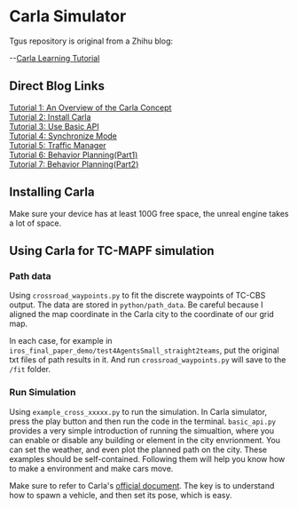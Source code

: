 
# Carla Simulator

Tgus repository is original from a Zhihu blog:

--[Carla Learning Tutorial](https://www.zhihu.com/column/c_1324712096148516864)

## Direct Blog Links
[Tutorial 1: An Overview of the Carla Concept](https://zhuanlan.zhihu.com/p/338641593) \
[Tutorial 2: Install Carla](https://zhuanlan.zhihu.com/p/338927297) \
[Tutorial 3: Use Basic API](https://zhuanlan.zhihu.com/p/340031078) \
[Tutorial 4: Synchronize Mode](https://zhuanlan.zhihu.com/p/340031078) \
[Tutorial 5: Traffic Manager](https://zhuanlan.zhihu.com/p/346636395) \
[Tutorial 6: Behavior Planning(Part1) ](https://zhuanlan.zhihu.com/p/355420522) \
[Tutorial 7: Behavior Planning(Part2) ](https://zhuanlan.zhihu.com/p/376411890) 

## Installing Carla
Make sure your device has at least 100G free space, the unreal engine takes a lot of space. 


## Using Carla for TC-MAPF simulation

### Path data
Using `crossroad_waypoints.py` to fit the discrete waypoints of TC-CBS output. The data are stored in `python/path_data`. Be careful because I aligned the map coordinate in the Carla city to the coordinate of our grid map.

In each case, for example in `iros_final_paper_demo/test4AgentsSmall_straight2teams`, put the original txt files of path results in it. And run `crossroad_waypoints.py` will save to the `/fit` folder.

### Run Simulation
Using `example_cross_xxxxx.py` to run the simulation. In Carla simulator, press the play button and then run the code in the terminal. `basic_api.py` provides a very simple introduction of running the simualtion, where you can enable or disable any building or element in the city envrionment. You can set the weather, and even plot the planned path on the city. These examples should be self-contained. Following them will help you know how to make a environment and make cars move.

Make sure to refer to Carla's [official document](https://carla.readthedocs.io/en/latest/). The key is to understand how to spawn a vehicle, and then set its pose, which is easy.
